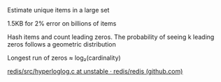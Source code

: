---
---

Estimate unique items in a large set 

1.5KB for 2% error on billions of items 

Hash items and count leading zeros. The probability of seeing k leading zeros follows a geometric distribution

Longest run of zeros ≈ log₂(cardinality)

[redis/src/hyperloglog.c at unstable · redis/redis (github.com)](https://github.com/redis/redis/blob/unstable/src/hyperloglog.c)

